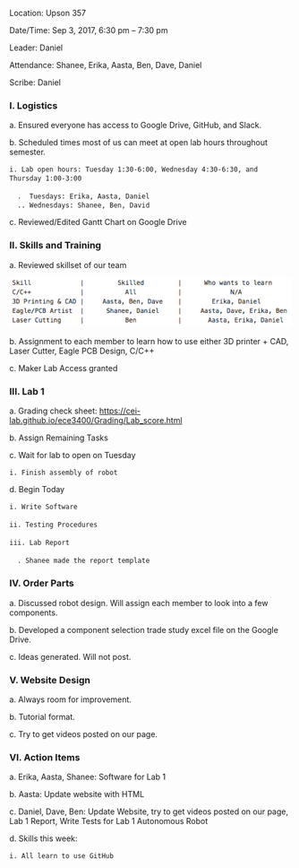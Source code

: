 Location: Upson 357

Date/Time: Sep 3, 2017, 6:30 pm – 7:30 pm

Leader: Daniel

Attendance: Shanee, Erika, Aasta, Ben, Dave, Daniel

Scribe: Daniel

### I. Logistics
  a. Ensured everyone has access to Google Drive, GitHub, and Slack.
  
  b. Scheduled times most of us can meet at open lab hours throughout semester.
  
    i. Lab open hours: Tuesday 1:30-6:00, Wednesday 4:30-6:30, and Thursday 1:00-3:00
    
      .  Tuesdays: Erika, Aasta, Daniel
      .. Wednesdays: Shanee, Ben, David
  
  c. Reviewed/Edited Gantt Chart on Google Drive

### II. Skills and Training
  a. Reviewed skillset of our team
  
  ![](./SkillSet.jpg)
  
  b. Assignment to each member to learn how to use either 3D printer + CAD, Laser Cutter, Eagle PCB Design, C/C++
  
  c. Maker Lab Access granted

### III. Lab 1
  a. Grading check sheet: https://cei-lab.github.io/ece3400/Grading/Lab_score.html

  b. Assign Remaining Tasks
  
  c. Wait for lab to open on Tuesday
  
    i. Finish assembly of robot
    
  d. Begin Today
  
    i. Write Software
    
    ii. Testing Procedures
    
    iii. Lab Report
      
      . Shanee made the report template

### IV. Order Parts

  a. Discussed robot design. Will assign each member to look into a few components.

  b. Developed a component selection trade study excel file on the Google Drive.
  
  c. Ideas generated. Will not post.

### V. Website Design

  a. Always room for improvement.
  
  b. Tutorial format.
  
  c. Try to get videos posted on our page.

### VI. Action Items
  a. Erika, Aasta, Shanee: Software for Lab 1
  
  b. Aasta: Update website with HTML

  c. Daniel, Dave, Ben: Update Website, try to get videos posted on our page, Lab 1 Report, Write Tests for Lab 1 Autonomous Robot

  d. Skills this week: 
  
    i. All learn to use GitHub
